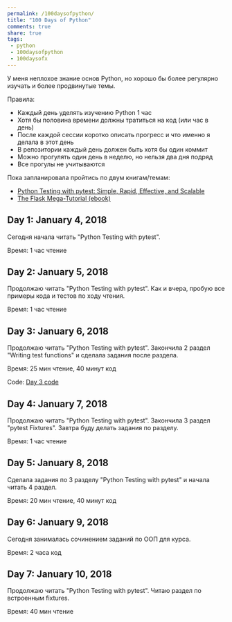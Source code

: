```yaml
---
permalink: /100daysofpython/
title: "100 Days of Python"
comments: true
share: true
tags:
 - python
 - 100daysofpython
 - 100daysofx
---
```


У меня неплохое знание основ Python, но хорошо бы более регулярно изучать и более продвинутые темы.

Правила:

* Каждый день уделять изучению Python 1 час
* Хотя бы половина времени должны тратиться на код (или час в день)
* После каждой сессии коротко описать прогресс и что именно я делала в этот день
* В репозитории каждый день должен быть хотя бы один коммит
* Можно прогулять один день в неделю, но нельзя два дня подряд
* Все прогулы не учитываются


Пока запланировала пройтись по двум книгам/темам:

* [Python Testing with pytest: Simple, Rapid, Effective, and Scalable](https://www.amazon.com/gp/product/B0773VRHWT/)
* [The Flask Mega-Tutorial (ebook)](https://learn.miguelgrinberg.com/)


## Day 1: January 4, 2018

Сегодня начала читать "Python Testing with pytest".

Время: 1 час чтение

## Day 2: January 5, 2018

Продолжаю читать "Python Testing with pytest".
Как и вчера, пробую все примеры кода и тестов по ходу чтения.

Время: 1 час чтение

## Day 3: January 6, 2018

Продолжаю читать "Python Testing with pytest".
Закончила 2 раздел "Writing test functions" и сделала задания после раздела.

Время: 25 мин чтение, 40 минут код

Code: [Day 3 code](https://github.com/natenka/100-days-of-Python/commit/4be114a285224d62415d0b94c0e277113ada17ee)

## Day 4: January 7, 2018

Продолжаю читать "Python Testing with pytest".
Закончила 3 раздел "pytest Fixtures". Завтра буду делать задания по разделу.

Время: 1 час чтение


## Day 5: January 8, 2018

Сделала задания по 3 разделу "Python Testing with pytest" и начала читать 4 раздел.

Время: 20 мин чтение, 40 минут код


## Day 6: January 9, 2018

Сегодня занималась сочинением заданий по ООП для курса.

Время: 2 часа код


## Day 7: January 10, 2018

Продолжаю читать "Python Testing with pytest".
Читаю раздел по встроенным fixtures.

Время: 40 мин чтение

